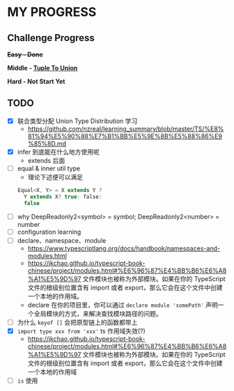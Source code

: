 # MY PROGRESS

## Challenge Progress

__~~Easy - Done~~__

__Middle - [Tuple To Union](https://file%2B.vscode-resource.vscode-cdn.net/Users/bytedance/Desktop/practice/nz-type-challenges/questions/00010-medium-tuple-to-union/README.md)__

__Hard - Not Start Yet__

## TODO

- [x] 联合类型分配 Union Type Distribution 学习
  - <https://github.com/nzreal/learning_summary/blob/master/TS/%E8%81%94%E5%90%88%E7%B1%BB%E5%9E%8B%E5%88%86%E9%85%8D.md>
- [x] infer 到底能在什么地方使用呢
  - extends 后面
- [ ] equal & inner util type
  - 理论下述便可以满足
  ```ts
  Equal<X, Y> = X extends Y ? 
    Y extends X? true: false:
    false
  ```
- [ ] why DeepReadonly2\<symbol> = symbol; DeepReadonly2\<number> = number
- [ ] configuration learning
- [ ] declare、namespace、module
  - <https://www.typescriptlang.org/docs/handbook/namespaces-and-modules.html>
  - <https://jkchao.github.io/typescript-book-chinese/project/modules.html#%E6%96%87%E4%BB%B6%E6%A8%A1%E5%9D%97> 文件模块也被称为外部模块。如果在你的 TypeScript 文件的根级别位置含有 import 或者 export，那么它会在这个文件中创建一个本地的作用域。
  - declare 在你的项目里，你可以通过 `declare module 'somePath'` 声明一个全局模块的方式，来解决查找模块路径的问题。
- [ ] 为什么 `keyof []` 会把原型链上的函数都带上
- [x] `import type xxx from 'xxx'` ts 作用域失效(?)
  - <https://jkchao.github.io/typescript-book-chinese/project/modules.html#%E6%96%87%E4%BB%B6%E6%A8%A1%E5%9D%97> 文件模块也被称为外部模块。如果在你的 TypeScript 文件的根级别位置含有 import 或者 export，那么它会在这个文件中创建一个本地的作用域
- [ ] `is` 使用
